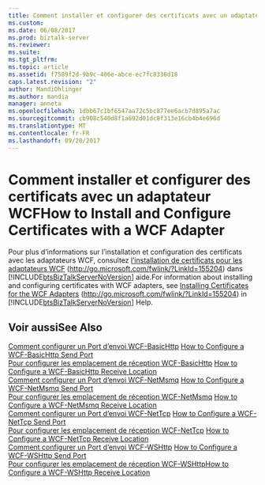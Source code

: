 ```yaml
---
title: Comment installer et configurer des certificats avec un adaptateur WCF | Documents Microsoft
ms.custom: 
ms.date: 06/08/2017
ms.prod: biztalk-server
ms.reviewer: 
ms.suite: 
ms.tgt_pltfrm: 
ms.topic: article
ms.assetid: f7589f2d-9b9c-406e-abce-ec7fc8336d18
caps.latest.revision: "2"
author: MandiOhlinger
ms.author: mandia
manager: anneta
ms.openlocfilehash: 1dbb67c1bf6547aa72c5bc877ee6acb7d895a7ac
ms.sourcegitcommit: cb908c540d8f1a692d01dc8f313e16cb4b4e696d
ms.translationtype: MT
ms.contentlocale: fr-FR
ms.lasthandoff: 09/20/2017
---
```

# <a name="how-to-install-and-configure-certificates-with-a-wcf-adapter"></a><span data-ttu-id="18e63-102">Comment installer et configurer des certificats avec un adaptateur WCF</span><span class="sxs-lookup"><span data-stu-id="18e63-102">How to Install and Configure Certificates with a WCF Adapter</span></span>
<span data-ttu-id="18e63-103">Pour plus d’informations sur l’installation et configuration des certificats avec les adaptateurs WCF, consultez [l’installation de certificats pour les adaptateurs WCF](http://go.microsoft.com/fwlink/?LinkId=155204) (http://go.microsoft.com/fwlink/?LinkId=155204) dans [!INCLUDE[btsBizTalkServerNoVersion](../includes/btsbiztalkservernoversion-md.md)] aide.</span><span class="sxs-lookup"><span data-stu-id="18e63-103">For information about installing and configuring certificates with WCF adapters, see [Installing Certificates for the WCF Adapters](http://go.microsoft.com/fwlink/?LinkId=155204) (http://go.microsoft.com/fwlink/?LinkId=155204) in [!INCLUDE[btsBizTalkServerNoVersion](../includes/btsbiztalkservernoversion-md.md)] Help.</span></span>  
  
## <a name="see-also"></a><span data-ttu-id="18e63-104">Voir aussi</span><span class="sxs-lookup"><span data-stu-id="18e63-104">See Also</span></span>  
 <span data-ttu-id="18e63-105">[Comment configurer un Port d’envoi WCF-BasicHttp](http://go.microsoft.com/fwlink/?LinkId=155206) </span><span class="sxs-lookup"><span data-stu-id="18e63-105">[How to Configure a WCF-BasicHttp Send Port](http://go.microsoft.com/fwlink/?LinkId=155206) </span></span>  
 <span data-ttu-id="18e63-106">[Pour configurer les emplacement de réception WCF-BasicHttp](http://go.microsoft.com/fwlink/?LinkId=155207) </span><span class="sxs-lookup"><span data-stu-id="18e63-106">[How to Configure a WCF-BasicHttp Receive Location](http://go.microsoft.com/fwlink/?LinkId=155207) </span></span>  
 <span data-ttu-id="18e63-107">[Comment configurer un Port d’envoi WCF-NetMsmq](http://go.microsoft.com/fwlink/?LinkId=155208) </span><span class="sxs-lookup"><span data-stu-id="18e63-107">[How to Configure a WCF-NetMsmq Send Port](http://go.microsoft.com/fwlink/?LinkId=155208) </span></span>  
 <span data-ttu-id="18e63-108">[Pour configurer les emplacement de réception WCF-NetMsmq](http://go.microsoft.com/fwlink/?LinkId=155209) </span><span class="sxs-lookup"><span data-stu-id="18e63-108">[How to Configure a WCF-NetMsmq Receive Location](http://go.microsoft.com/fwlink/?LinkId=155209) </span></span>  
 <span data-ttu-id="18e63-109">[Comment configurer un Port d’envoi WCF-NetTcp](http://go.microsoft.com/fwlink/?LinkId=155210) </span><span class="sxs-lookup"><span data-stu-id="18e63-109">[How to Configure a WCF-NetTcp Send Port](http://go.microsoft.com/fwlink/?LinkId=155210) </span></span>  
 <span data-ttu-id="18e63-110">[Pour configurer les emplacement de réception WCF-NetTcp](http://go.microsoft.com/fwlink/?LinkId=155211) </span><span class="sxs-lookup"><span data-stu-id="18e63-110">[How to Configure a WCF-NetTcp Receive Location](http://go.microsoft.com/fwlink/?LinkId=155211) </span></span>  
 <span data-ttu-id="18e63-111">[Comment configurer un Port d’envoi WCF-WSHttp](http://go.microsoft.com/fwlink/?LinkId=155212) </span><span class="sxs-lookup"><span data-stu-id="18e63-111">[How to Configure a WCF-WSHttp Send Port](http://go.microsoft.com/fwlink/?LinkId=155212) </span></span>  
 [<span data-ttu-id="18e63-112">Pour configurer les emplacement de réception WCF-WSHttp</span><span class="sxs-lookup"><span data-stu-id="18e63-112">How to Configure a WCF-WSHttp Receive Location</span></span>](http://go.microsoft.com/fwlink/?LinkId=155215)